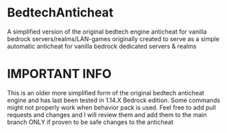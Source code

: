# BedtechAnticheat
A simplified version of the original bedtech engine anticheat for vanilla bedrock servers/realms/LAN-games originally created to serve as a simple automatic anticheat for vanilla bedrock dedicated servers & realms

# IMPORTANT INFO
This is an older more simplified form of the original bedtech anticheat engine and has last been tested in 1.14.X Bedrock edition. Some commands might not properly work when behavior pack is used. Feel free to add pull requests and changes and I will review them and add them to the main branch ONLY if proven to be safe changes to the anticheat
